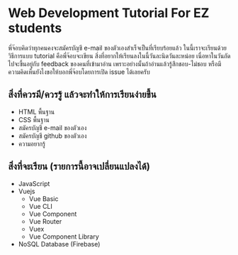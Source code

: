 # Web Development Tutorial For EZ students

พี่จ๊อบคิดว่าทุกคนคงจะสมัครบัญชี e-mail ของตัวเองสำเร็จเป็นที่เรียบร้อยแล้ว ในนี้เราจะเรียนด้วยวิธีการแบบ tutorial คือพี่จ๊อบจะเขียน
สิ่งที่อยากให้เรียนลงในนี้วันละนิดวันละหน่อย เนื่อหาในวันถัดไปจะขึ้นอยู่กับ feedback ของคนที่เข้ามาอ่าน เพราะอย่างนั้นถ้าอ่านแล้วรู้สึกชอบ-ไม่ชอบ
หรือมีความคิดเห็นยังไงขอให้บอกพี่จ๊อบโดยการเปิด issue ได้เลยครับ

## สิ่งที่ควรมี/ควรรู้ แล้วจะทำให้การเรียนง่ายขึ้น
- HTML พื้นฐาน
- CSS พื้นฐาน
- สมัครบัญชี e-mail ของตัวเอง
- สมัครบัญชี github ของตัวเอง
- ความอยากรู้

## สิ่งที่จะเรียน (รายการนี้อาจเปลี่ยนแปลงได้)
- JavaScript
- Vuejs
	- Vue Basic
	- Vue CLI
	- Vue Component
	- Vue Router	
	- Vuex
	- Vue Component Library
- NoSQL Database (Firebase)
